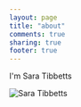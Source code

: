 ```yaml
---
layout: page
title: "about"
comments: true
sharing: true
footer: true
---
```


I'm Sara Tibbetts

<img src="{{ root_url }}/images/about/sara_tibbetts_headshot.jpg" alt="Sara Tibbetts">